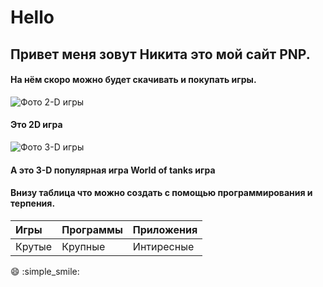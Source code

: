 # Hello
## Привет меня зовут Никита это мой сайт PNP.
#### На нём скоро можно будет скачивать и покупать игры.
![Фото 2-D игры](https://youvteme.online/wp-content/uploads/2020/03/2D-%D0%BF%D0%BB%D0%B0%D1%82%D1%84%D0%BE%D1%80%D0%BC%D0%B5%D1%80-Bullet-League-%D1%82%D0%B5%D0%BF%D0%B5%D1%80%D1%8C-%D0%B4%D0%BE%D1%81%D1%82%D1%83%D0%BF%D0%B5%D0%BD-%D0%B4%D0%BB%D1%8F-%D0%B1%D0%B5%D1%81%D0%BF%D0%BB%D0%B0%D1%82%D0%BD%D0%BE%D0%B9-%D0%B7%D0%B0%D0%B3%D1%80%D1%83%D0%B7%D0%BA%D0%B8-%D0%BD%D0%B0-iOS-%D0%B8-Android.jpg)
#### Это 2D игра 
![Фото 3-D игры](https://worldoftanks.ru/static/5.53.5_c2cbb4/common/img/wot_artboard.png)
#### А это 3-D популярная игра World of tanks игра 
#### Внизу таблица что можно создать с помощью программирования и терпения.
| Игры | Программы | Приложения |
|:----|:----|:----|
| Крутые | Крупные | Интиресные |
:smile:
:simple_smile:
